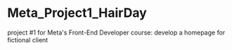 # Meta_Project1_HairDay
project #1 for Meta's Front-End Developer course: develop a homepage for fictional client
